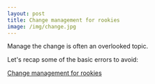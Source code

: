 ```yaml
---
layout: post
title: Change management for rookies
image: /img/change.jpg
---
```


Manage the change is often an overlooked topic. 

Let's recap some of the basic errors to avoid:

[Change management for rookies](https://medium.com/@vincenzo.lavorini/change-management-for-rookies-837608564b20)
